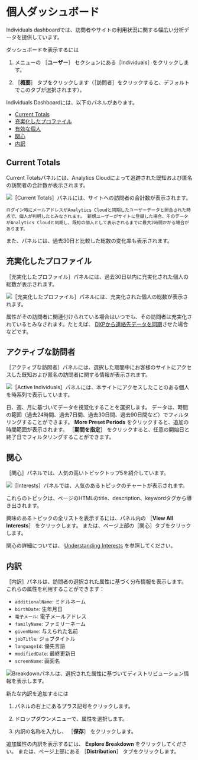 # 個人ダッシュボード

Individuals dashboardでは、訪問者やサイトの利用状況に関する幅広い分析データを提供しています。

ダッシュボードを表示するには

1. メニューの ［**ユーザー**］ セクションにある［Individuals］をクリックします。

1. ［**概要**］ タブをクリックします（［訪問者］をクリックすると、デフォルトでこのタブが選択されます）。

Individuals Dashboardには、以下のパネルがあります。

* [Current Totals](#current-totals)
* [充実化したプロファイル](#enriched-profiles)
* [有効な個人](#active-individuals)
* [関心](#interests)
* [内訳](#breakdown)

## Current Totals

Current Totalsパネルには、Analytics Cloudによって追跡された既知および匿名の訪問者の合計数が表示されます。

![［Current Totals］パネルには、サイトへの訪問者の合計数が表示されます。](./individuals-dashboard/images/01.png)

```{note}
ログイン時にメールアドレスがAnalytics Cloudと同期したユーザーデータと照合された時点で、個人が判明したとみなされます。 新規ユーザーがサイトに登録した場合、そのデータがAnalytics Cloudと同期し、既知の個人として表示されるまでに最大2時間かかる場合があります。
```

また、パネルには、過去30日と比較した総数の変化率も表示されます。

## 充実化したプロファイル

［充実化したプロファイル］パネルには、過去30日以内に充実化された個人の総数が表示されます。

![［充実化したプロファイル］パネルには、充実化された個人の総数が表示されます。](./individuals-dashboard/images/02.png)

属性がその訪問者に関連付けられている場合はいつでも、その訪問者は充実化されているとみなされます。たとえば、 [DXPから連絡先データを同期](../../getting-started/connecting-liferay-dxp-to-analytics-cloud.md)させた場合などです。

## アクティブな訪問者

［アクティブな訪問者］パネルには、選択した期間中にお客様のサイトにアクセスした既知および匿名の訪問者に関する情報が表示されます。

![［Active Individuals］パネルには、本サイトにアクセスしたことのある個人を時系列で表示しています。](./individuals-dashboard/images/03.png)

日、週、月に基づいてデータを視覚化することを選択します。 データは、時間の範囲（過去24時間、過去7日間、過去30日間、過去90日間など）でフィルタリングすることができます。 **More Preset Periods** をクリックすると、追加の時間範囲が表示されます。 ［**期間を指定**］ をクリックすると、任意の開始日と終了日でフィルタリングすることができます。

## 関心

［関心］パネルでは、人気の高いトピックトップ5を紹介しています。

![［Interests］パネルでは、人気のあるトピックのチャートが表示されます。](./individuals-dashboard/images/04.png)

これらのトピックは、ページのHTMLのtitle、description、keywordタグから導き出されます。

興味のあるトピックの全リストを表示するには、パネル内の ［**View All Interests**］ をクリックします。 または、ページ上部の［関心］タブをクリックします。

関心の詳細については、 [Understanding Interests](../../workspace-data/definitions/managing-interest-topics.md#understanding-interests) を参照してください。

## 内訳

［内訳］パネルは、訪問者の選択された属性に基づく分布情報を表示します。 これらの属性を利用することができます：

* `additionalName`: ミドルネーム
* `birthDate`: 生年月日
* `電子メール`: 電子メールアドレス
* `familyName`: ファミリーネーム
* `givenName`: 与えられた名前
* `jobTitle`: ジョブタイトル
* `languageId`: 優先言語
* `modifiedDate`: 最終更新日
* `screenName`: 画面名

![Breakdownパネルは、選択された属性に基づいてディストリビューション情報を表示します。](./individuals-dashboard/images/05.png)

新たな内訳を追加するには

1. パネルの右上にあるプラス記号をクリックします。

1. ドロップダウンメニューで、属性を選択します。

1. 内訳の名称を入力し、 ［**保存**］ をクリックします。

追加属性の内訳を表示するには、 **Explore Breakdown** をクリックしてください。 または、ページ上部にある ［**Distribution**］ タブをクリックします。
